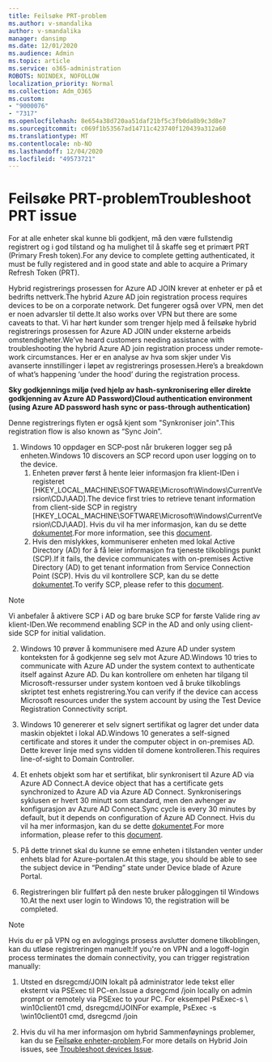 ```yaml
---
title: Feilsøke PRT-problem
ms.author: v-smandalika
author: v-smandalika
manager: dansimp
ms.date: 12/01/2020
ms.audience: Admin
ms.topic: article
ms.service: o365-administration
ROBOTS: NOINDEX, NOFOLLOW
localization_priority: Normal
ms.collection: Adm_O365
ms.custom:
- "9000076"
- "7317"
ms.openlocfilehash: 8e654a38d720aa51daf21bf5c3fb0da8b9c3d8e7
ms.sourcegitcommit: c069f1b53567ad14711c423740f120439a312a60
ms.translationtype: MT
ms.contentlocale: nb-NO
ms.lasthandoff: 12/04/2020
ms.locfileid: "49573721"
---
```

# <a name="troubleshoot-prt-issue"></a><span data-ttu-id="f489e-102">Feilsøke PRT-problem</span><span class="sxs-lookup"><span data-stu-id="f489e-102">Troubleshoot PRT issue</span></span>

<span data-ttu-id="f489e-103">For at alle enheter skal kunne bli godkjent, må den være fullstendig registrert og i god tilstand og ha mulighet til å skaffe seg et primært PRT (Primary Fresh token).</span><span class="sxs-lookup"><span data-stu-id="f489e-103">For any device to complete getting authenticated, it must be fully registered and in good state and able to acquire a Primary Refresh Token (PRT).</span></span>

<span data-ttu-id="f489e-104">Hybrid registrerings prosessen for Azure AD JOIN krever at enheter er på et bedrifts nettverk.</span><span class="sxs-lookup"><span data-stu-id="f489e-104">The hybrid Azure AD join registration process requires devices to be on a corporate network.</span></span> <span data-ttu-id="f489e-105">Det fungerer også over VPN, men det er noen advarsler til dette.</span><span class="sxs-lookup"><span data-stu-id="f489e-105">It also works over VPN but there are some caveats to that.</span></span> <span data-ttu-id="f489e-106">Vi har hørt kunder som trenger hjelp med å feilsøke hybrid registrerings prosessen for Azure AD JOIN under eksterne arbeids omstendigheter.</span><span class="sxs-lookup"><span data-stu-id="f489e-106">We’ve heard customers needing assistance with troubleshooting the hybrid Azure AD join registration process under remote-work circumstances.</span></span> <span data-ttu-id="f489e-107">Her er en analyse av hva som skjer under Vis avanserte innstillinger i løpet av registrerings prosessen.</span><span class="sxs-lookup"><span data-stu-id="f489e-107">Here’s a breakdown of what’s happening ‘under the hood’ during the registration process.</span></span>

<span data-ttu-id="f489e-108">**Sky godkjennings miljø (ved hjelp av hash-synkronisering eller direkte godkjenning av Azure AD Password)**</span><span class="sxs-lookup"><span data-stu-id="f489e-108">**Cloud authentication environment (using Azure AD password hash sync or pass-through authentication)**</span></span>

<span data-ttu-id="f489e-109">Denne registrerings flyten er også kjent som "Synkroniser join".</span><span class="sxs-lookup"><span data-stu-id="f489e-109">This registration flow is also known as “Sync Join”.</span></span>

1. <span data-ttu-id="f489e-110">Windows 10 oppdager en SCP-post når brukeren logger seg på enheten.</span><span class="sxs-lookup"><span data-stu-id="f489e-110">Windows 10 discovers an SCP record upon user logging on to the device.</span></span>
    1. <span data-ttu-id="f489e-111">Enheten prøver først å hente leier informasjon fra klient-IDen i registeret [HKEY_LOCAL_MACHINE\SOFTWARE\Microsoft\Windows\CurrentVersion\CDJ\AAD].</span><span class="sxs-lookup"><span data-stu-id="f489e-111">The device first tries to retrieve tenant information from client-side SCP in registry [HKEY_LOCAL_MACHINE\SOFTWARE\Microsoft\Windows\CurrentVersion\CDJ\AAD].</span></span> <span data-ttu-id="f489e-112">Hvis du vil ha mer informasjon, kan du se dette [dokumentet](https://docs.microsoft.com/azure/active-directory/devices/hybrid-azuread-join-control).</span><span class="sxs-lookup"><span data-stu-id="f489e-112">For more information, see this [document](https://docs.microsoft.com/azure/active-directory/devices/hybrid-azuread-join-control).</span></span>
    2. <span data-ttu-id="f489e-113">Hvis den mislykkes, kommuniserer enheten med lokal Active Directory (AD) for å få leier informasjon fra tjeneste tilkoblings punkt (SCP).</span><span class="sxs-lookup"><span data-stu-id="f489e-113">If it fails, the device communicates with on-premises Active Directory (AD) to get tenant information from Service Connection Point (SCP).</span></span> <span data-ttu-id="f489e-114">Hvis du vil kontrollere SCP, kan du se dette [dokumentet](https://docs.microsoft.com/azure/active-directory/devices/hybrid-azuread-join-manual#configure-a-service-connection-point).</span><span class="sxs-lookup"><span data-stu-id="f489e-114">To verify SCP, please refer to this [document](https://docs.microsoft.com/azure/active-directory/devices/hybrid-azuread-join-manual#configure-a-service-connection-point).</span></span> 

> [!NOTE]
> <span data-ttu-id="f489e-115">Vi anbefaler å aktivere SCP i AD og bare bruke SCP for første Valide ring av klient-IDen.</span><span class="sxs-lookup"><span data-stu-id="f489e-115">We recommend enabling SCP in the AD and only using client-side SCP for initial validation.</span></span>

2. <span data-ttu-id="f489e-116">Windows 10 prøver å kommunisere med Azure AD under system konteksten for å godkjenne seg selv mot Azure AD.</span><span class="sxs-lookup"><span data-stu-id="f489e-116">Windows 10 tries to communicate with Azure AD under the system context to authenticate itself against Azure AD.</span></span> <span data-ttu-id="f489e-117">Du kan kontrollere om enheten har tilgang til Microsoft-ressurser under system kontoen ved å bruke tilkoblings skriptet test enhets registrering.</span><span class="sxs-lookup"><span data-stu-id="f489e-117">You can verify if the device can access Microsoft resources under the system account by using the Test Device Registration Connectivity script.</span></span>

3. <span data-ttu-id="f489e-118">Windows 10 genererer et selv signert sertifikat og lagrer det under data maskin objektet i lokal AD.</span><span class="sxs-lookup"><span data-stu-id="f489e-118">Windows 10 generates a self-signed certificate and stores it under the computer object in on-premises AD.</span></span> <span data-ttu-id="f489e-119">Dette krever linje med syns vidden til domene kontrolleren.</span><span class="sxs-lookup"><span data-stu-id="f489e-119">This requires line-of-sight to Domain Controller.</span></span>

4. <span data-ttu-id="f489e-120">Et enhets objekt som har et sertifikat, blir synkronisert til Azure AD via Azure AD Connect.</span><span class="sxs-lookup"><span data-stu-id="f489e-120">A device object that has a certificate gets synchronized to Azure AD via Azure AD Connect.</span></span> <span data-ttu-id="f489e-121">Synkroniserings syklusen er hvert 30 minutt som standard, men den avhenger av konfigurasjon av Azure AD Connect.</span><span class="sxs-lookup"><span data-stu-id="f489e-121">Sync cycle is every 30 minutes by default, but it depends on configuration of Azure AD Connect.</span></span> <span data-ttu-id="f489e-122">Hvis du vil ha mer informasjon, kan du se dette [dokumentet](https://docs.microsoft.com/azure/active-directory/hybrid/how-to-connect-sync-configure-filtering#organizational-unitbased-filtering).</span><span class="sxs-lookup"><span data-stu-id="f489e-122">For more information, please refer to this [document](https://docs.microsoft.com/azure/active-directory/hybrid/how-to-connect-sync-configure-filtering#organizational-unitbased-filtering).</span></span>

5. <span data-ttu-id="f489e-123">På dette trinnet skal du kunne se emne enheten i tilstanden venter under enhets blad for Azure-portalen.</span><span class="sxs-lookup"><span data-stu-id="f489e-123">At this stage, you should be able to see the subject device in “Pending” state under Device blade of Azure Portal.</span></span>

6. <span data-ttu-id="f489e-124">Registreringen blir fullført på den neste bruker påloggingen til Windows 10.</span><span class="sxs-lookup"><span data-stu-id="f489e-124">At the next user login to Windows 10, the registration will be completed.</span></span> 

> [!NOTE]
> <span data-ttu-id="f489e-125">Hvis du er på VPN og en avloggings prosess avslutter domene tilkoblingen, kan du utløse registreringen manuelt:</span><span class="sxs-lookup"><span data-stu-id="f489e-125">If you're on VPN and a logoff-login process terminates the domain connectivity, you can trigger registration manually:</span></span>
 1. <span data-ttu-id="f489e-126">Utsted en dsregcmd/JOIN lokalt på administrator lede tekst eller eksternt via PSExec til PC-en.</span><span class="sxs-lookup"><span data-stu-id="f489e-126">Issue a dsregcmd /join locally on admin prompt or remotely via PSExec to your PC.</span></span> <span data-ttu-id="f489e-127">For eksempel PsExec-s \\ win10client01 cmd, dsregcmd/JOIN</span><span class="sxs-lookup"><span data-stu-id="f489e-127">For example, PsExec -s \\win10client01 cmd, dsregcmd /join</span></span>

 2. <span data-ttu-id="f489e-128">Hvis du vil ha mer informasjon om hybrid Sammenføynings problemer, kan du se [Feilsøke enheter-problem](https://techcommunity.microsoft.com/t5/azure-active-directory-identity/azure-ad-mailbag-frequent-questions-about-using-device-based/ba-p/1257344).</span><span class="sxs-lookup"><span data-stu-id="f489e-128">For more details on Hybrid Join issues, see [Troubleshoot devices Issue](https://techcommunity.microsoft.com/t5/azure-active-directory-identity/azure-ad-mailbag-frequent-questions-about-using-device-based/ba-p/1257344).</span></span>
